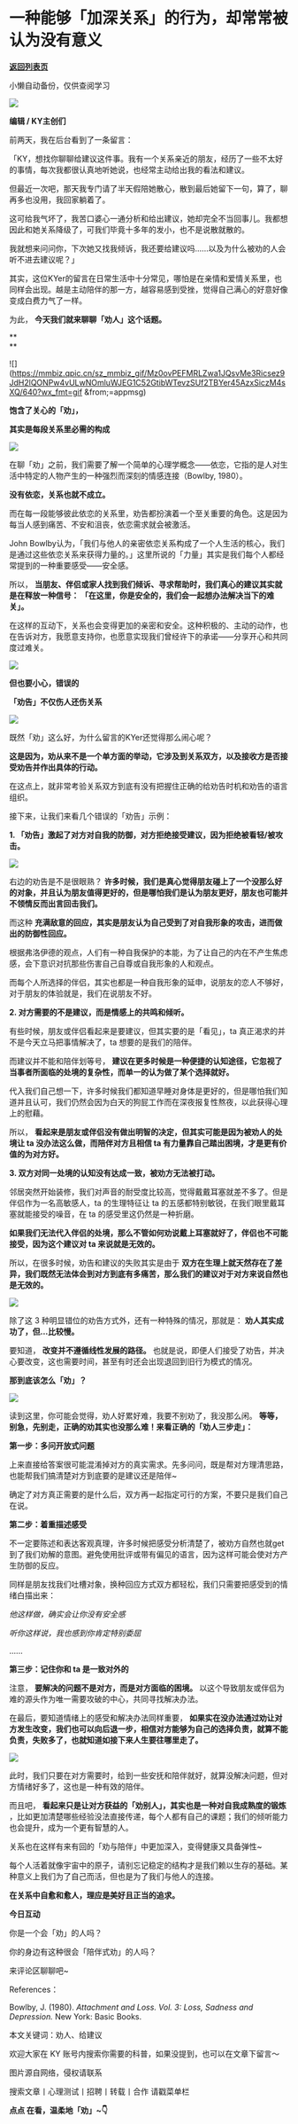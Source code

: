 # 一种能够「加深关系」的行为，却常常被认为没有意义

[**返回列表页**](/gzh/KnowYourself)

小懒自动备份，仅供查阅学习

![](https://mmbiz.qpic.cn/sz_mmbiz_gif/Mz0ovPEFMRLZwa1JQsvMe3Ricsez9JdH2dTYx5E6WiaFibicjNaqlB3d1C8nFe5JTZmJLPMnelVn4GRyRNLHqicnjQw/640?wx_fmt=gif&from;=appmsg)

  

 **编辑 / KY主创们**

  

前两天，我在后台看到了一条留言：

  

「KY，想找你聊聊给建议这件事。我有一个关系亲近的朋友，经历了一些不太好的事情，每次我都很认真地听她说，也经常主动给出我的看法和建议。

  

但最近一次吧，那天我专门请了半天假陪她散心，散到最后她留下一句，算了，聊再多也没用，我回家躺着了。

  

这可给我气坏了，我苦口婆心一通分析和给出建议，她却完全不当回事儿。我都想因此和她关系降级了，可我们毕竟十多年的发小，也不是说散就散的。

  

我就想来问问你，下次她又找我倾诉，我还要给建议吗......以及为什么被劝的人会听不进去建议呢？」

  

其实，这位KYer的留言在日常生活中十分常见，哪怕是在亲情和爱情关系里，也同样会出现。越是主动陪伴的那一方，越容易感到受挫，觉得自己满心的好意好像变成白费力气了一样。

  

为此， **今天我们就来聊聊「劝人」这个话题。**

 **  
**

![](https://mmbiz.qpic.cn/sz_mmbiz_gif/Mz0ovPEFMRLZwa1JQsvMe3Ricsez9JdH2lQONPw4vULwNOmluWJEG1C52GtibWTevzSUf2TBYer45AzxSiczM4sXQ/640?wx_fmt=gif
&from;=appmsg)

  

  

 **饱含了关心的「劝」，**

 **其实是每段关系里必需的构成**

![](https://mmbiz.qpic.cn/sz_mmbiz_png/Mz0ovPEFMRLZwa1JQsvMe3Ricsez9JdH2wWv07tGFBbY1LGBbn4rn18AEHyFvmlyTicYgrHYEumeYWEAAvqsyxdA/640?wx_fmt=png&from;=appmsg)

  

  

在聊「劝」之前，我们需要了解一个简单的心理学概念——依恋，它指的是人对生活中特定的人物产生的一种强烈而深刻的情感连接（Bowlby, 1980）。

  

 **没有依恋，关系也就不成立。**

  

而在每一段能够彼此依恋的关系里，劝告都扮演着一个至关重要的角色。这是因为每当人感到痛苦、不安和沮丧，依恋需求就会被激活。

  

John
Bowlby认为，「我们与他人的亲密依恋关系构成了一个人生活的核心，我们是通过这些依恋关系来获得力量的。」这里所说的「力量」其实是我们每个人都经常提到的一种重要感受——安全感。

  

所以， **当朋友、伴侣或家人找到我们倾诉、寻求帮助时，我们真心的建议其实就是在释放一种信号： 「在这里，你是安全的，我们会一起想办法解决当下的难关」。**

  

在这样的互动下，关系也会变得更加的亲密和安全。这种积极的、主动的动作，也在告诉对方，我愿意支持你，也愿意实现我们曾经许下的承诺——分享开心和共同度过难关。

  

![](https://mmbiz.qpic.cn/sz_mmbiz_jpg/Mz0ovPEFMRLZwa1JQsvMe3Ricsez9JdH2yJNic6cyfVeuz62VOrdkzb5OZ9GibN29DJgPL7wRZcX83yQSL0DRMhmg/640?wx_fmt=jpeg&from;=appmsg)  

  

  

 **但也要小心，错误的**

 **「劝告」不仅伤人还伤关系**

![](https://mmbiz.qpic.cn/sz_mmbiz_png/Mz0ovPEFMRLZwa1JQsvMe3Ricsez9JdH2wWv07tGFBbY1LGBbn4rn18AEHyFvmlyTicYgrHYEumeYWEAAvqsyxdA/640?wx_fmt=png&from;=appmsg)

  

  

既然「劝」这么好，为什么留言的KYer还觉得那么闹心呢？

  

 **这是因为，劝从来不是一个单方面的举动，它涉及到关系双方，以及接收方是否接受劝告并作出具体的行动。**

  

在这点上，就非常考验关系双方到底有没有把握住正确的给劝告时机和劝告的语言组织。

  

接下来，让我们来看几个错误的「劝告」示例：

  

 **1\. 「劝告」激起了对方对自我的防御，对方拒绝接受建议，因为拒绝被看轻/被攻击。**  

  

  

![](https://mmbiz.qpic.cn/sz_mmbiz_jpg/Mz0ovPEFMRLZwa1JQsvMe3Ricsez9JdH2YIeFtIAg5ZbsMou9wZANwFLQgeCbWIiblsAQj05hicZJeLnPQv9JCiaww/640?wx_fmt=jpeg&from;=appmsg)

  

右边的劝告是不是很眼熟？
**许多时候，我们是真心觉得朋友碰上了一个没那么好的对象，并且认为朋友值得更好的，但是哪怕我们是认为朋友更好，朋友也可能并不领情反而出言回击我们。**

  

而这种 **充满敌意的回应，其实是朋友认为自己受到了对自我形象的攻击，进而做出的防御性回应。**

  

根据弗洛伊德的观点，人们有一种自我保护的本能，为了让自己的内在不产生焦虑感，会下意识对抗那些伤害自己自尊或自我形象的人和观点。

  

而每个人所选择的伴侣，其实也都是一种自我形象的延申，说朋友的恋人不够好，对于朋友的体验就是，我们在说朋友不好。

  

 **2\. 对方需要的不是建议，而是情感上的共鸣和倾听。**

  

有些时候，朋友或伴侣看起来是要建议，但其实要的是「看见」，ta 真正渴求的并不是今天立马把事情解决了，ta 想要的是我们的陪伴。

  

而建议并不能和陪伴划等号， **建议在更多时候是一种便捷的认知途径，它忽视了当事者所面临的处境的复杂性，而单一的认为做了某个选择就好。**

  

代入我们自己想一下，许多时候我们都知道早睡对身体是更好的，但是哪怕我们知道并且认可，我们仍然会因为白天的狗屁工作而在深夜报复性熬夜，以此获得心理上的慰藉。

  

所以， **看起来是朋友或伴侣没有做出明智的决定，但其实可能是因为被劝人的处境让 ta 没办法这么做，而陪伴对方且相信 ta
有力量靠自己踏出困境，才是更有价值的为对方好。**

  

 **3\. 双方对同一处境的认知没有达成一致，被劝方无法被打动。**

  

邻居突然开始装修，我们对声音的耐受度比较高，觉得戴戴耳塞就差不多了。但是伴侣作为一名高敏感人，ta 的生理特征让 ta
的五感都特别敏锐，在我们眼里戴耳塞就能接受的噪音，在 ta 的感受里这仍然是一种折磨。

  

 **如果我们无法代入伴侣的处境，那么不管如何劝说戴上耳塞就好了，伴侣也不可能接受，因为这个建议对 ta 来说就是无效的。**

  

所以，在很多时候，劝告和建议的失败其实是由于
**双方在生理上就天然存在了差异，我们既然无法体会到对方到底有多痛苦，那么我们的建议对于对方来说自然也是无效的。**

  

![](https://mmbiz.qpic.cn/sz_mmbiz_jpg/Mz0ovPEFMRLZwa1JQsvMe3Ricsez9JdH2yqzvickqhm44cqxqo62MbqNEq6eK66Yel1Kvyytjia7YqaptHDBWE1KQ/640?wx_fmt=jpeg&from;=appmsg)

  

除了这 3 种明显错位的劝告方式外，还有一种特殊的情况，那就是： **劝人其实成功了，但...比较慢。**

  

要知道， **改变并不遵循线性发展的路径。** 也就是说，即便人们接受了劝告，并决心要改变，这也需要时间，甚至有时还会出现退回到旧行为模式的情况。

  

  

 **那到底该怎么「劝」？**

![](https://mmbiz.qpic.cn/sz_mmbiz_png/Mz0ovPEFMRLZwa1JQsvMe3Ricsez9JdH2wWv07tGFBbY1LGBbn4rn18AEHyFvmlyTicYgrHYEumeYWEAAvqsyxdA/640?wx_fmt=png&from;=appmsg)

  

  

读到这里，你可能会觉得，劝人好累好难，我要不别劝了，我没那么闲。 **等等，别急，先别走，正确的劝其实也没那么难！来看正确的「劝人三步走」：**

  

 **第一步：多问开放式问题**

  

上来直接给答案很可能混淆掉对方的真实需求。先多问问，既是帮对方理清思路，也能帮我们搞清楚对方到底要的是建议还是陪伴~

  

确定了对方真正需要的是什么后，双方再一起指定可行的方案，不要只是我们自己在说。

  

 **第二步：着重描述感受**

  

不一定要陈述和表达客观真理，许多时候把感受分析清楚了，被劝方自然也就get到了我们劝解的意图。避免使用批评或带有偏见的语言，因为这样可能会使对方产生防御的反应。

  

同样是朋友找我们吐槽对象，换种回应方式双方都轻松，我们只需要把感受到的情绪白描出来：

  

 _他这样做，确实会让你没有安全感_

 _听你这样说，我也感到你肯定特别委屈_

......

  

 **第三步：记住你和 ta 是一致对外的**

  

注意， **要解决的问题不是对方，而是对方面临的困境。** 以这个导致朋友或伴侣为难的源头作为唯一需要攻破的中心，共同寻找解决办法。

  

在最后，要知道情绪上的感受和解决办法同样重要，
**如果实在没办法通过劝让对方发生改变，我们也可以向后退一步，相信对方能够为自己的选择负责，就算不能负责，失败多了，也就知道如接下来人生要往哪里走了。**

  

![](https://mmbiz.qpic.cn/sz_mmbiz_jpg/Mz0ovPEFMRLZwa1JQsvMe3Ricsez9JdH2ctkn7W4ibnoePdJfZLERM8jic0j6r50UnKTIKM7rfO1ArM0S7wplrARA/640?wx_fmt=jpeg&from;=appmsg)

  

此时，我们只要在对方需要时，给到一些安抚和陪伴就好，就算没解决问题，但对方情绪好多了，这也是一种有效的陪伴。

  

而且吧， **看起来只是让对方获益的「劝别人」，其实也是一种对自我成熟度的锻炼**
，比如更加清楚哪些经验没法直接传递，每个人都有自己的课题；我们的倾听能力也会提升，成为一个更有智慧的人。

  

关系也在这样有来有回的「劝与陪伴」中更加深入，变得健康又具备弹性~

  

每个人活着就像宇宙中的原子，请别忘记稳定的结构才是我们赖以生存的基础。某种意义上我们为了自己而活，但也是为了我们与他人的连接。  
  
 **在关系中自愈和愈人，理应是美好且正当的追求。**

  

  

 **今日互动**  

你是一个会「劝」的人吗？

你的身边有这种很会「陪伴式劝」的人吗？

来评论区聊聊吧~

  

References：  

Bowlby, J. (1980). _Attachment and Loss. Vol. 3: Loss, Sadness and
Depression._ New York: Basic Books.

  
  

  

本文关键词：劝人、给建议  

欢迎大家在 KY 账号内搜索你需要的科普，如果没提到，也可以在文章下留言～

  

图片源自网络，侵权请联系

搜索文章丨心理测试丨招聘丨转载丨合作 请戳菜单栏

  

  

  

 **点点 在看，温柔地「劝」~👇**

  

  

